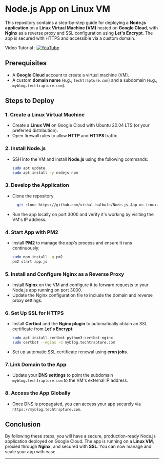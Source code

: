 
# Node.js App on Linux VM

This repository contains a step-by-step guide for deploying a **Node.js application** on a **Linux Virtual Machine (VM)** hosted on **Google Cloud**, with **Nginx** as a reverse proxy and SSL configuration using **Let's Encrypt**. The app is secured with HTTPS and accessible via a custom domain.


Video Tutorial :   [![YouTube](https://img.shields.io/badge/YouTube-Video-green)](https://youtu.be/XbFQj7NYjZQ)

## Prerequisites

- A **Google Cloud** account to create a virtual machine (VM).
- A custom **domain name** (e.g., `techtrapture.com`) and a subdomain (e.g., `myblog.techtrapture.com`).

## Steps to Deploy

### 1. Create a Linux Virtual Machine
- Create a **Linux VM** on Google Cloud with Ubuntu 20.04 LTS (or your preferred distribution).
- Open firewall rules to allow **HTTP** and **HTTPS** traffic.
  
### 2. Install Node.js
- SSH into the VM and install **Node.js** using the following commands:
  ```bash
  sudo apt update
  sudo apt install -y nodejs npm
  ```

### 3. Develop the Application
- Clone the repository
    ```bash
      git clone https://github.com/vishal-bulbule/Node.js-App-on-Linux.git
  ```
- Run the app locally on port 3000 and verify it's working by visiting the VM's IP address.

### 4. Start App with PM2
- Install **PM2** to manage the app's process and ensure it runs continuously:
  ```bash
  sudo npm install -g pm2
  pm2 start app.js
  ```

### 5. Install and Configure Nginx as a Reverse Proxy
- Install **Nginx** on the VM and configure it to forward requests to your Node.js app running on port 3000.
- Update the Nginx configuration file to include the domain and reverse proxy settings.

### 6. Set Up SSL for HTTPS
- Install **Certbot** and the **Nginx plugin** to automatically obtain an SSL certificate from **Let's Encrypt**:
  ```bash
  sudo apt install certbot python3-certbot-nginx
  sudo certbot --nginx -d myblog.techtrapture.com
  ```
- Set up automatic SSL certificate renewal using **cron jobs**.

### 7. Link Domain to the App
- Update your **DNS settings** to point the subdomain `myblog.techtrapture.com` to the VM's external IP address.

### 8. Access the App Globally
- Once DNS is propagated, you can access your app securely via `https://myblog.techtrapture.com`.

## Conclusion

By following these steps, you will have a secure, production-ready Node.js application deployed on Google Cloud. The app is running on a **Linux VM**, proxied through **Nginx**, and secured with **SSL**. You can now manage and scale your app with ease.

---

